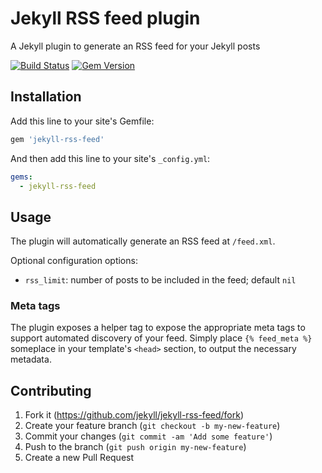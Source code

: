 # Jekyll RSS feed plugin

A Jekyll plugin to generate an RSS feed for your Jekyll posts

[![Build Status](https://travis-ci.org/jekyll/jekyll-rss-feed.svg)](https://travis-ci.org/jekyll/jekyll-rss-feed) [![Gem Version](https://badge.fury.io/rb/jekyll-rss-feed.svg)](http://badge.fury.io/rb/jekyll-rss-feed)

## Installation

Add this line to your site's Gemfile:

```ruby
gem 'jekyll-rss-feed'
```

And then add this line to your site's `_config.yml`:

```yml
gems:
  - jekyll-rss-feed
```

## Usage

The plugin will automatically generate an RSS feed at `/feed.xml`.

Optional configuration options:

* `rss_limit`: number of posts to be included in the feed; default `nil`

### Meta tags

The plugin exposes a helper tag to expose the appropriate meta tags to support automated discovery of your feed. Simply place `{% feed_meta %}` someplace in your template's `<head>` section, to output the necessary metadata.

## Contributing

1. Fork it (https://github.com/jekyll/jekyll-rss-feed/fork)
2. Create your feature branch (`git checkout -b my-new-feature`)
3. Commit your changes (`git commit -am 'Add some feature'`)
4. Push to the branch (`git push origin my-new-feature`)
5. Create a new Pull Request
